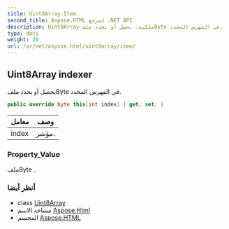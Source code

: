 ```yaml
---
title: Uint8Array.Item
second_title: Aspose.HTML لمرجع .NET API
description: Uint8Array ملكية. يحصل أو يحدد ملفByte في الفهرس المحدد.
type: docs
weight: 20
url: /ar/net/aspose.html/uint8array/item/
---
```

## Uint8Array indexer

يحصل أو يحدد ملفByte في الفهرس المحدد.

```csharp
public override byte this[int index] { get; set; }
```

| معامل | وصف |
| --- | --- |
| index | مؤشر. |

### Property_Value

ملفByte .

### أنظر أيضا

* class [Uint8Array](../)
* مساحة الاسم [Aspose.Html](../../uint8array/)
* المجسم [Aspose.HTML](../../../)



